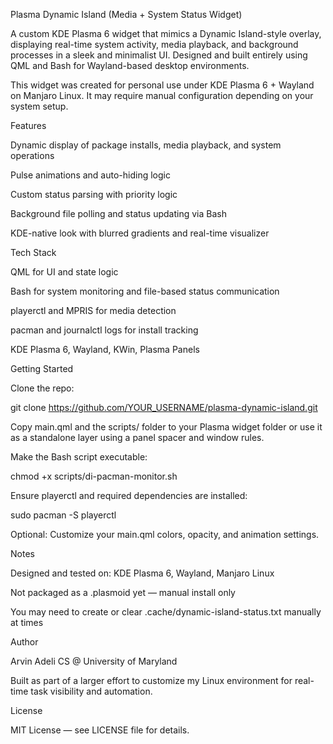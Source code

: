 Plasma Dynamic Island (Media + System Status Widget)

A custom KDE Plasma 6 widget that mimics a Dynamic Island-style overlay, displaying real-time system activity, media playback, and background processes in a sleek and minimalist UI. Designed and built entirely using QML and Bash for Wayland-based desktop environments.

This widget was created for personal use under KDE Plasma 6 + Wayland on Manjaro Linux. It may require manual configuration depending on your system setup.

Features

Dynamic display of package installs, media playback, and system operations

Pulse animations and auto-hiding logic

Custom status parsing with priority logic

Background file polling and status updating via Bash

KDE-native look with blurred gradients and real-time visualizer

Tech Stack

QML for UI and state logic

Bash for system monitoring and file-based status communication

playerctl and MPRIS for media detection

pacman and journalctl logs for install tracking

KDE Plasma 6, Wayland, KWin, Plasma Panels

Getting Started

Clone the repo:

git clone https://github.com/YOUR_USERNAME/plasma-dynamic-island.git

Copy main.qml and the scripts/ folder to your Plasma widget folder or use it as a standalone layer using a panel spacer and window rules.

Make the Bash script executable:

chmod +x scripts/di-pacman-monitor.sh

Ensure playerctl and required dependencies are installed:

sudo pacman -S playerctl

Optional: Customize your main.qml colors, opacity, and animation settings.

Notes

Designed and tested on: KDE Plasma 6, Wayland, Manjaro Linux

Not packaged as a .plasmoid yet — manual install only

You may need to create or clear .cache/dynamic-island-status.txt manually at times

Author

Arvin Adeli CS @ University of Maryland

Built as part of a larger effort to customize my Linux environment for real-time task visibility and automation.

License

MIT License — see LICENSE file for details.

